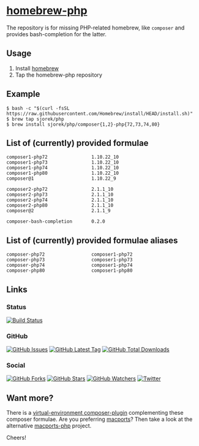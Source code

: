 # [homebrew-php](https://sjorek.github.io/homebrew-php/)

The repository is for missing PHP-related homebrew, like `composer` and
provides bash-completion for the latter.

## Usage

1. Install [homebrew](https://brew.sh)
2. Tap the homebrew-php repository

## Example

```console
$ bash -c "$(curl -fsSL https://raw.githubusercontent.com/Homebrew/install/HEAD/install.sh)"
$ brew tap sjorek/php
$ brew install sjorek/php/composer{1,2}-php{72,73,74,80}
```

## List of (currently) provided formulae

    composer1-php72                1.10.22_10
    composer1-php73                1.10.22_10
    composer1-php74                1.10.22_10
    composer1-php80                1.10.22_10
    composer@1                     1.10.22_9

    composer2-php72                2.1.1_10
    composer2-php73                2.1.1_10
    composer2-php74                2.1.1_10
    composer2-php80                2.1.1_10
    composer@2                     2.1.1_9

    composer-bash-completion       0.2.0

## List of (currently) provided formulae aliases

    composer-php72                 composer1-php72
    composer-php73                 composer1-php73
    composer-php74                 composer1-php74
    composer-php80                 composer1-php80

## Links

### Status

[![Build Status](https://img.shields.io/travis/com/sjorek/homebrew-php.svg)](https://travis-ci.com/sjorek/homebrew-php)


### GitHub

[![GitHub Issues](https://img.shields.io/github/issues/sjorek/homebrew-php.svg)](https://github.com/sjorek/homebrew-php/issues)
[![GitHub Latest Tag](https://img.shields.io/github/tag/sjorek/homebrew-php.svg)](https://github.com/sjorek/homebrew-php/tags)
[![GitHub Total Downloads](https://img.shields.io/github/downloads/sjorek/homebrew-php/total.svg)](https://github.com/sjorek/homebrew-php/releases)


### Social

[![GitHub Forks](https://img.shields.io/github/forks/sjorek/homebrew-php.svg?style=social)](https://github.com/sjorek/homebrew-php/network)
[![GitHub Stars](https://img.shields.io/github/stars/sjorek/homebrew-php.svg?style=social)](https://github.com/sjorek/homebrew-php/stargazers)
[![GitHub Watchers](https://img.shields.io/github/watchers/sjorek/homebrew-php.svg?style=social)](https://github.com/sjorek/homebrew-php/watchers)
[![Twitter](https://img.shields.io/twitter/url/https/github.com/sjorek/homebrew-php.svg?style=social)](https://twitter.com/intent/tweet?url=https%3A%2F%2Fsjorek.github.io%2Fhomebrew-php%2F)

## Want more?

There is a [virtual-environment composer-plugin](https://sjorek.github.io/composer-virtual-environment-plugin/)
complementing these composer formulae. Are you preferring [macports](https://www.macports.org)? Then take a look
at the alternative [macports-php](https://sjorek.github.io/macports-php/) project.

Cheers!
